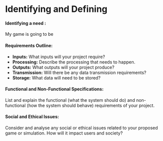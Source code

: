 # Identifying and Defining

#### Identifying a need : 
My game is going to be 

#### Requirements Outline:
- **Inputs:** What inputs will your project require?
- **Processing:** Describe the processing that needs to happen.
- **Outputs:** What outputs will your project produce?
- **Transmission:** Will there be any data transmission requirements?
- **Storage:** What data will need to be stored? 


#### Functional and Non-Functional Specifications:
List and explain the functional (what the system should do) and non-functional (how the system should behave) requirements of your project.

#### Social and Ethical Issues: 
Consider and analyse any social or ethical issues related to your proposed game or simulation. How will it impact users and society?
